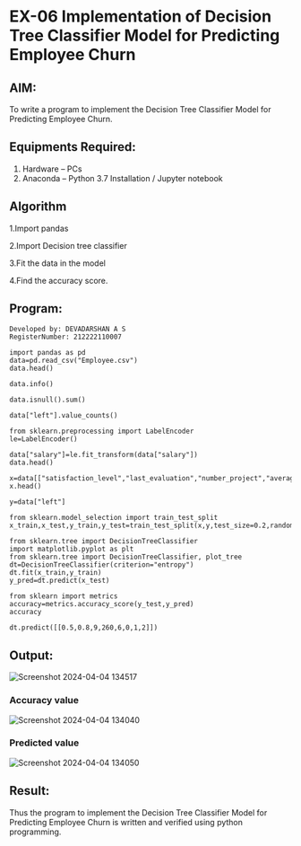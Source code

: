 # EX-06 Implementation of Decision Tree Classifier Model for Predicting Employee Churn

## AIM:
To write a program to implement the Decision Tree Classifier Model for Predicting Employee Churn.

## Equipments Required:
1. Hardware – PCs
2. Anaconda – Python 3.7 Installation / Jupyter notebook

## Algorithm
1.Import pandas

2.Import Decision tree classifier

3.Fit the data in the model

4.Find the accuracy score. 

## Program:
```
Developed by: DEVADARSHAN A S
RegisterNumber: 212222110007
```
```
import pandas as pd
data=pd.read_csv("Employee.csv")
data.head()

data.info()

data.isnull().sum()

data["left"].value_counts()

from sklearn.preprocessing import LabelEncoder
le=LabelEncoder()

data["salary"]=le.fit_transform(data["salary"])
data.head()

x=data[["satisfaction_level","last_evaluation","number_project","average_montly_hours","time_spend_company","Work_accident","promotion_last_5years","salary"]]
x.head()

y=data["left"]

from sklearn.model_selection import train_test_split
x_train,x_test,y_train,y_test=train_test_split(x,y,test_size=0.2,random_state=100)

from sklearn.tree import DecisionTreeClassifier
import matplotlib.pyplot as plt
from sklearn.tree import DecisionTreeClassifier, plot_tree
dt=DecisionTreeClassifier(criterion="entropy")
dt.fit(x_train,y_train)
y_pred=dt.predict(x_test)

from sklearn import metrics
accuracy=metrics.accuracy_score(y_test,y_pred)
accuracy

dt.predict([[0.5,0.8,9,260,6,0,1,2]])

```
## Output:
![Screenshot 2024-04-04 134517](https://github.com/DEVADARSHAN2/Implementation-of-Decision-Tree-Classifier-Model-for-Predicting-Employee-Churn/assets/119432150/1f4d10f2-eaec-4455-a3e1-9cf2a9de3ab2)
### Accuracy value
![Screenshot 2024-04-04 134040](https://github.com/DEVADARSHAN2/Implementation-of-Decision-Tree-Classifier-Model-for-Predicting-Employee-Churn/assets/119432150/99c8e2f3-9146-4e94-b9dc-06205508a6cb)
### Predicted value
![Screenshot 2024-04-04 134050](https://github.com/DEVADARSHAN2/Implementation-of-Decision-Tree-Classifier-Model-for-Predicting-Employee-Churn/assets/119432150/a5bc2018-b314-4c01-9110-6bde36c92320)

## Result:
Thus the program to implement the  Decision Tree Classifier Model for Predicting Employee Churn is written and verified using python programming.
